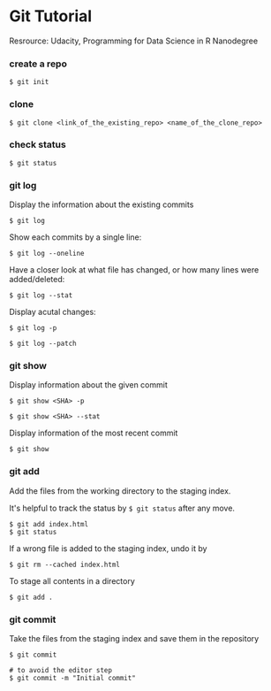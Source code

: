 # Git Tutorial

Resrource:
Udacity, Programming for Data Science in R Nanodegree

### create a repo
```terminal
$ git init
```

### clone
```terminal
$ git clone <link_of_the_existing_repo> <name_of_the_clone_repo>
```

### check status
```termimnal
$ git status
```

### git log

Display the information about the existing commits
```terminal
$ git log
```

Show each commits by a single line:
``` terminal
$ git log --oneline
```

Have a closer look at what file has changed, or how many lines were added/deleted:
``` terminal
$ git log --stat
```

Display acutal changes:
```terminal
$ git log -p

$ git log --patch
```

### git show

Display information about the given commit
```terminal
$ git show <SHA> -p

$ git show <SHA> --stat
```

Display information of the most recent commit
```terminal
$ git show
```

### git add

Add the files from the working directory to the staging index.

It's helpful to track the status by `$ git status` after any move.

```terminal
$ git add index.html
$ git status
```
If a wrong file is added to the staging index, undo it by

```terminal
$ git rm --cached index.html
```

To stage all contents in a directory

```terminal
$ git add .
```

### git commit

Take the files from the staging index and save them in the repository

```terminal
$ git commit

# to avoid the editor step
$ git commit -m "Initial commit"
```




